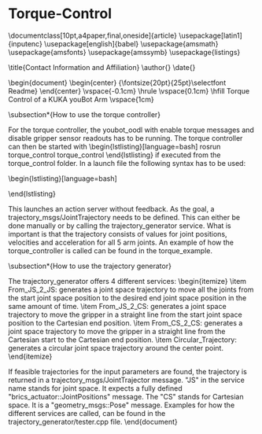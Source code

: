 Torque-Control
==============

\documentclass[10pt,a4paper,final,oneside]{article}
\usepackage[latin1]{inputenc}
\usepackage[english]{babel}
\usepackage{amsmath}
\usepackage{amsfonts}
\usepackage{amssymb}
\usepackage{listings}

\title{Contact Information and Affiliation}
\author{}
\date{}

\begin{document}
\begin{center}
{\fontsize{20pt}{25pt}\selectfont Readme}
\end{center}
\vspace{-0.1cm}
\hrule
\vspace{0.1cm}
\hfill Torque Control of a KUKA youBot Arm
\vspace{1cm}



\subsection*{How to use the torque controller}

For the torque controller, the youbot\_oodl with enable torque messages and disable gripper sensor readouts has to be running. The torque controller can then be started with 
\begin{lstlisting}[language=bash]
rosrun  torque_control  torque_control
\end{lstlisting} 
if executed from the torque\_control folder. In a launch file the following syntax has to be used:

\begin{lstlisting}[language=bash]
<launch>

<node name="torque_control" pkg="torque_control" 
      type="torque_control" cwd="node" output="screen"/>

</launch>
\end{lstlisting}

This launches an action server without feedback. As the goal, a trajectory\_msgs/JointTrajectory needs to be defined. This can either be done manually or by calling the trajectory\_generator service. What is important is that the trajectory consists of values for joint positions, velocities and acceleration for all 5 arm joints. An example of how the torque\_controller is called can be found in the torque\_example.

\subsection*{How to use the trajectory generator}

The trajectory\_generator offers 4 different services:
\begin{itemize}
\item From\_JS\_2\_JS: generates a joint space trajectory to move all the joints from the start joint space position to the desired end joint space position in the same amount of time.
\item From\_JS\_2\_CS: generates a joint space trajectory to move the gripper in a straight line from the start joint space position to the Cartesian end position.
\item From\_CS\_2\_CS: generates a joint space trajectory to move the gripper in a straight line from the Cartesian start to the Cartesian end position.
\item Circular\_Trajectory: generates a circular joint space trajectory around the center point.
\end{itemize}

If feasible trajectories for the input parameters are found, the trajectory is returned in a trajectory\_msgs/JointTrajector message. "JS" in the service name stands for joint space. It expects a fully defined "brics\_actuator::JointPositions" message. The "CS" stands for Cartesian space. It is a "geometry\_msgs::Pose" message. Examples for how the different services are called, can be found in the trajectory\_generator/tester.cpp file.
\end{document}
